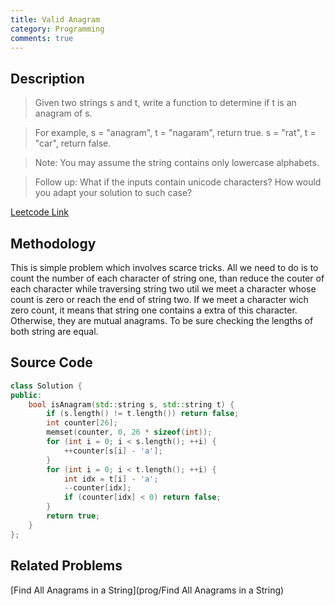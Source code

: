 ```yaml
---
title: Valid Anagram
category: Programming
comments: true
---
```

## Description
>Given two strings s and t, write a function to determine if t is an anagram of s.

>For example,
s = "anagram", t = "nagaram", return true.
s = "rat", t = "car", return false.

>Note:
You may assume the string contains only lowercase alphabets.

>Follow up:
What if the inputs contain unicode characters? How would you adapt your solution to such case?

[Leetcode Link](https://leetcode.com/problems/valid-anagram/#/description)

## Methodology
This is simple problem which involves scarce tricks. All we need to do is to count the number of each character of string one, than reduce the couter of each character while traversing string two util we meet a character whose count is zero or reach the end of string two. If we meet a character wich zero count, it means that string one contains a extra of this character. Otherwise, they are mutual anagrams. To be sure checking the lengths of both string are equal.

## Source Code
```C++
class Solution {
public:
    bool isAnagram(std::string s, std::string t) {
        if (s.length() != t.length()) return false;
        int counter[26];
        memset(counter, 0, 26 * sizeof(int));
        for (int i = 0; i < s.length(); ++i) {
            ++counter[s[i] - 'a'];
        }
        for (int i = 0; i < t.length(); ++i) {
            int idx = t[i] - 'a';
            --counter[idx];
            if (counter[idx] < 0) return false;
        }
        return true;
    }
};
```

## Related Problems
 [Find All Anagrams in a String](prog/Find All Anagrams in a String)
